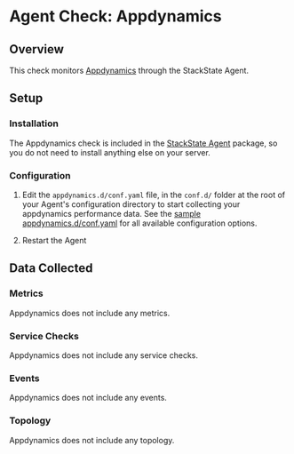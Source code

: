 # Agent Check: Appdynamics

## Overview

This check monitors [Appdynamics][1] through the StackState Agent.

## Setup

### Installation

The Appdynamics check is included in the [StackState Agent][2] package, so you do not
need to install anything else on your server.

### Configuration

1. Edit the `appdynamics.d/conf.yaml` file, in the `conf.d/` folder at the root of your
   Agent's configuration directory to start collecting your appdynamics performance data.
   See the [sample appdynamics.d/conf.yaml][2] for all available configuration options.

2. Restart the Agent

## Data Collected

### Metrics

Appdynamics does not include any metrics.

### Service Checks

Appdynamics does not include any service checks.

### Events

Appdynamics does not include any events.

### Topology

Appdynamics does not include any topology.

[1]: **LINK_TO_INTEGERATION_SITE**
[2]: https://github.com/StackVista/stackstate-agent-integrations/blob/master/appdynamics/stackstate_checks/appdynamics/data/conf.yaml.example
